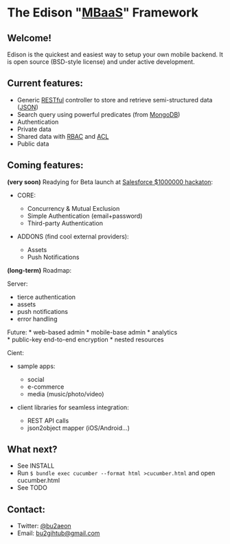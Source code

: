 The Edison "[MBaaS](http://en.wikipedia.org/wiki/Mobile_Backend_as_a_service)" Framework
========================================================================================

Welcome!
--------

Edison is the quickest and easiest way to setup your own mobile backend.
It is open source (BSD-style license) and under active development.

Current features:
-----------------
  * Generic [RESTful](http://en.wikipedia.org/wiki/Representational_state_transfer) controller to store and retrieve semi-structured data ([JSON](http://en.wikipedia.org/wiki/JSON))
  * Search query using powerful predicates (from [MongoDB](http://docs.mongodb.org/manual/reference/operator/query/))
  * Authentication
  * Private data
  * Shared data with [RBAC](http://en.wikipedia.org/wiki/Role-based_access_control) and [ACL](http://en.wikipedia.org/wiki/Access_control_list)
  * Public data

Coming features:
----------------

**(very soon)** Readying for Beta launch at [Salesforce $1000000 hackaton](https://developer.salesforce.com/million-dollar-hackathon):

  * CORE:
    - Concurrency & Mutual Exclusion
    - Simple Authentication (email+password)
    - Third-party Authentication 

  * ADDONS (find cool external providers):
    - Assets
    - Push Notifications

**(long-term)** Roadmap:

Server:

  * tierce authentication
  * assets
  * push notifications
  * error handling

  Future:
    * web-based admin
    * mobile-base admin
    * analytics	    
    * public-key end-to-end encryption
    * nested resources
  
Cient:

  * sample apps:
    - social
    - e-commerce
    - media (music/photo/video)

  * client libraries for seamless integration:
    - REST API calls
    - json2object mapper (iOS/Android...)

What next?
----------

* See INSTALL
* Run `$ bundle exec cucumber --format html >cucumber.html` and open cucumber.html
* See TODO

Contact:
--------

  * Twitter: [@bu2aeon](https://twitter.com/bu2aeon)
  * Email: bu2gihtub@gmail.com
